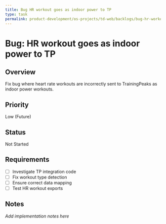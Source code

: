 ```yaml
---
title: Bug HR workout goes as indoor power to TP
type: task
permalink: product-development/os-projects/td-web/backlogs/bug-hr-workout-goes-as-indoor-power-to-tp
---
```


# Bug: HR workout goes as indoor power to TP

## Overview
Fix bug where heart rate workouts are incorrectly sent to TrainingPeaks as indoor power workouts.

## Priority
Low (Future)

## Status
Not Started

## Requirements
- [ ] Investigate TP integration code
- [ ] Fix workout type detection
- [ ] Ensure correct data mapping
- [ ] Test HR workout exports

## Notes
_Add implementation notes here_